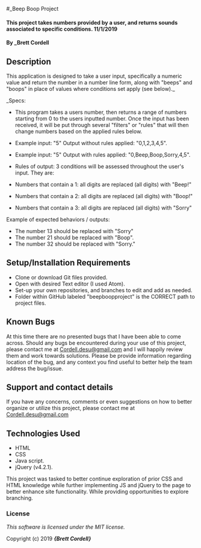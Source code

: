 #_Beep Boop Project

#### This project takes numbers provided by a user, and returns sounds associated to specific conditions. 11/1/2019

#### By _**Brett Cordell**

## Description
This application is designed to take a user input, specifically a numeric value and return the number in a number line form, along with "beeps" and "boops" in place of values where conditions set apply (see below)._

_Specs:
* This program takes a users number, then returns a range of numbers starting from 0 to the users inputted number. Once the input has been received, it will be put through several "filters" or "rules" that will then change numbers based on the applied rules below.

* Example input: "5"  Output without rules applied: "0,1,2,3,4,5".
* Example input: "5"  Output with rules applied: "0,Beep,Boop,Sorry,4,5".
* Rules of output: 3 conditions will be assessed throughout the user's input.
They are:
* Numbers that contain a 1: all digits are replaced (all digits) with "Beep!"
* Numbers that contain a 2: all digits are replaced (all digits) with "Boop!"
* Numbers that contain a 3: all digits are replaced (all digits) with "Sorry"

Example of expected behaviors / outputs:
* The number 13 should be replaced with "Sorry"
* The number 21 should be replaced with "Boop".
* The number 32 should be replaced with "Sorry."



## Setup/Installation Requirements

* Clone or download Git files provided.
* Open with desired Text editor (I used Atom).
* Set-up your own repositories, and branches to edit and add as needed.
* Folder within GitHub labeled "beepboopproject" is the CORRECT path to project files.

## Known Bugs

At this time there are no presented bugs that I have been able to come across. Should any bugs be encountered during your use of this project, please contact me at Cordell.desu@gmail.com and I will happily review them and work towards solutions. Please be provide information regarding location of the bug, and any context you find useful to better help the team address the bug/issue.

## Support and contact details

If you have any concerns, comments or even suggestions on how to better organize or utilize this project, please contact me at Cordell.desu@gmail.com

## Technologies Used
* HTML
* CSS
* Java script.
* jQuery (v4.2.1).

This project was tasked to better continue exploration of prior CSS and HTML knowledge while further implementing JS and jQuery to the page to better enhance site functionality. While providing opportunities to explore branching.

### License

*This software is licensed under the MIT license.*

Copyright (c) 2019 **_{Brett Cordell}_**
